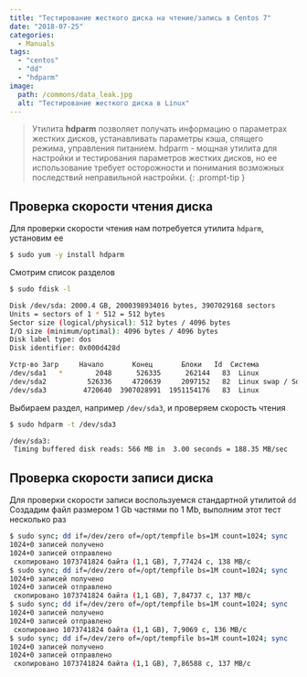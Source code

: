 ```yaml
---
title: "Тестирование жесткого диска на чтение/запись в Centos 7"
date: "2018-07-25"
categories: 
  - Manuals
tags: 
  - "centos"
  - "dd"
  - "hdparm"
image:
  path: /commons/data_leak.jpg
  alt: "Тестирование жесткого диска в Linux"
---
```


> Утилита **hdparm** позволяет получать информацию о параметрах жестких дисков, устанавливать параметры кэша, спящего режима, управления питанием. hdparm - мощная утилита для настройки и тестирования параметров жестких дисков, но ее использование требует осторожности и понимания возможных последствий неправильной настройки.
{: .prompt-tip }

## Проверка скорости чтения диска

Для проверки скорости чтения нам потребуется утилита `hdparm`, установим ее  

```sh
$ sudo yum -y install hdparm
```

Смотрим список разделов

```sh
$ sudo fdisk -l

Disk /dev/sda: 2000.4 GB, 2000398934016 bytes, 3907029168 sectors
Units = sectors of 1 * 512 = 512 bytes
Sector size (logical/physical): 512 bytes / 4096 bytes
I/O size (minimum/optimal): 4096 bytes / 4096 bytes
Disk label type: dos
Disk identifier: 0x000d428d

Устр-во Загр     Начало       Конец       Блоки   Id  Система
/dev/sda1   *        2048      526335      262144   83  Linux
/dev/sda2          526336     4720639     2097152   82  Linux swap / Solaris
/dev/sda3         4720640  3907028991  1951154176   83  Linux
```

Выбираем раздел, например `/dev/sda3`, и проверяем скорость чтения

```sh
$ sudo hdparm -t /dev/sda3

/dev/sda3:
 Timing buffered disk reads: 566 MB in  3.00 seconds = 188.35 MB/sec
```

## Проверка скорости записи диска

Для проверки скорости записи воспользуемся стандартной утилитой `dd`
Создадим файл размером 1 Gb частями по 1 Mb, выполним этот тест несколько раз

```sh
$ sudo sync; dd if=/dev/zero of=/opt/tempfile bs=1M count=1024; sync
1024+0 записей получено
1024+0 записей отправлено
 скопировано 1073741824 байта (1,1 GB), 7,77424 c, 138 MB/c
$ sudo sync; dd if=/dev/zero of=/opt/tempfile bs=1M count=1024; sync
1024+0 записей получено
1024+0 записей отправлено
 скопировано 1073741824 байта (1,1 GB), 7,84737 c, 137 MB/c
$ sudo sync; dd if=/dev/zero of=/opt/tempfile bs=1M count=1024; sync
1024+0 записей получено
1024+0 записей отправлено
 скопировано 1073741824 байта (1,1 GB), 7,9069 c, 136 MB/c
$ sudo sync; dd if=/dev/zero of=/opt/tempfile bs=1M count=1024; sync
1024+0 записей получено
1024+0 записей отправлено
 скопировано 1073741824 байта (1,1 GB), 7,86588 c, 137 MB/c
```
